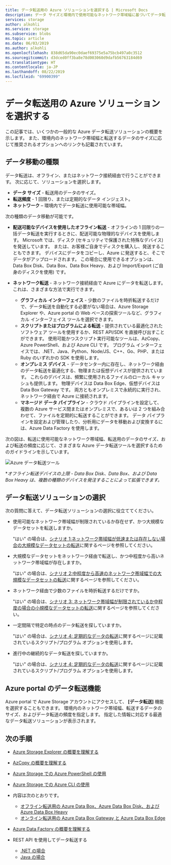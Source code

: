 ```yaml
---
title: データ転送用の Azure ソリューションを選択する | Microsoft Docs
description: データ サイズと環境内で使用可能なネットワーク帯域幅に基づいてデータ転送用の Azure ソリューションを選択する方法について学習します
services: storage
author: alkohli
ms.service: storage
ms.subservice: blobs
ms.topic: article
ms.date: 06/03/2019
ms.author: alkohli
ms.openlocfilehash: 838d65da90ec0daef69375e5a75bcb497a0c3512
ms.sourcegitcommit: d3dced0ff3ba8e78d003060d9dafb56763184d69
ms.translationtype: HT
ms.contentlocale: ja-JP
ms.lasthandoff: 08/22/2019
ms.locfileid: "69900399"
---
```

# <a name="choose-an-azure-solution-for-data-transfer"></a>データ転送用の Azure ソリューションを選択する

この記事では、いくつかの一般的な Azure データ転送ソリューションの概要を示します。 また、環境内のネットワーク帯域幅と転送するデータのサイズに応じて推奨されるオプションへのリンクも記載されています。

## <a name="types-of-data-movement"></a>データ移動の種類

データ転送は、オフライン、またはネットワーク接続経由で行うことができます。 次に応じて、ソリューションを選択します。

- **データ サイズ** - 転送用のデータのサイズ。
- **転送頻度** - 1 回限り、または定期的なデータ インジェスト。
- **ネットワーク** – 環境内でデータ転送に使用可能な帯域幅。

次の種類のデータ移動が可能です。

- **配送可能なデバイスを使用したオフライン転送** - オフラインの 1 回限りの一括データ転送を実行するときに、配送可能な物理的なデバイスを使用します。 Microsoft では、ディスク (セキュリティで保護された特殊なデバイス) を発送しています。 または、お客様ご自身でディスクを購入し、発送することもできます。 デバイスにデータをコピーし、Azure に発送すると、そこでデータがアップロードされます。  この場合に使用できるオプションは、Data Box Disk、Data Box、Data Box Heavy、および Import/Export (ご自身のディスクを使用) です。

- **ネットワーク転送** - ネットワーク接続経由で Azure にデータを転送します。 これは、さまざまな方法で実行できます。

    - **グラフィカル インターフェイス** - 少数のファイルを時折転送するだけで、データ転送を自動化する必要がない場合は、Azure Storage Explorer や、Azure portal の Web ベースの探索ツールなど、グラフィカル インターフェイス ツールを選択できます。
    - **スクリプトまたはプログラムによる転送** - 提供されている最適化されたソフトウェア ツールを使用するか、REST API/SDK を直接呼び出すことができます。 使用可能かつスクリプト実行可能なツールは、AzCopy、Azure PowerShell、および Azure CLI です。 プログラム インターフェイスでは、.NET、Java、Python、Node/JS、C++、Go、PHP、または Ruby のいずれかの SDK を使用します。
    - **オンプレミス デバイス** - データセンター内に存在し、ネットワーク経由のデータ転送を最適化する、物理または仮想デバイスが提供されています。 これらのデバイスは、頻繁に使用されるファイルのローカル キャッシュも提供します。 物理デバイスは Data Box Edge、仮想デバイスは Data Box Gateway です。 両方ともオンプレミスで永続的に実行され、ネットワーク経由で Azure に接続されます。
    - **マネージド データ パイプライン** - クラウド パイプラインを設定して、複数の Azure サービス間またはオンプレミスで、あるいは 2 つを組み合わせて、ファイルを定期的に転送することができます。 データ パイプラインを設定および管理したり、分析用にデータを移動および変換するには、Azure Data Factory を使用します。

次の図は、転送に使用可能なネットワーク帯域幅、転送用のデータのサイズ、および転送の頻度に応じて、さまざまな Azure データ転送ツールを選択するためのガイドラインを示しています。

![Azure データ転送ツール](media/storage-choose-data-transfer-solution/azure-data-transfer-options-3.png)

**オフライン転送デバイスの上限 - Data Box Disk、Data Box、および Data Box Heavy は、複数の種類のデバイスを発注することによって拡張できます。*

## <a name="selecting-a-data-transfer-solution"></a>データ転送ソリューションの選択

次の質問に答えて、データ転送ソリューションの選択に役立ててください。

- 使用可能なネットワーク帯域幅が制限されているか存在せず、かつ大規模なデータセットを転送しますか。
  
    "はい" の場合は、[シナリオ 1:ネットワーク帯域幅が低速または存在しない場合の大規模なデータセットの転送](storage-solution-large-dataset-low-network.md)に関するページを参照してください。
- 大規模なデータセットをネットワーク経由で転送し、かつ中程度から高いネットワーク帯域幅が存在しますか。

    "はい" の場合は、[シナリオ 2:中程度から高速のネットワーク帯域幅での大規模なデータセットの転送](storage-solution-large-dataset-moderate-high-network.md)に関するページを参照してください。
- ネットワーク経由で少数のファイルを時折転送するだけですか。

    "はい" の場合は、[シナリオ 3: ネットワーク帯域幅が制限されているか中程度の場合の小規模なデータセットの転送](storage-solution-small-dataset-low-moderate-network.md)に関するページを参照してください。
- 一定間隔で特定の時点のデータ転送を探していますか。

    "はい" の場合は、[シナリオ 4: 定期的なデータの転送](storage-solution-periodic-data-transfer.md)に関するページに記載されているスクリプト/プログラム オプションを使用します。
- 進行中の継続的なデータ転送を探していますか。

    "はい" の場合は、[シナリオ 4: 定期的なデータの転送](storage-solution-periodic-data-transfer.md)に関するページに記載されているスクリプト/プログラム オプションを使用します。
 

## <a name="data-transfer-feature-in-azure-portal"></a>Azure portal のデータ転送機能

Azure portal で Azure Storage アカウントにアクセスして、 **[データ転送]** 機能を選択することもできます。 環境内のネットワーク帯域幅、転送するデータのサイズ、およびデータ転送の頻度を指定します。 指定した情報に対応する最適なデータ転送ソリューションが表示されます。 

## <a name="next-steps"></a>次の手順

- [Azure Storage Explorer の概要を理解する](https://azure.microsoft.com/resources/videos/introduction-to-microsoft-azure-storage-explorer/)
- [AzCopy の概要を理解する](https://docs.microsoft.com/azure/storage/common/storage-use-azcopy-v10)
- [Azure Storage での Azure PowerShell の使用](https://docs.microsoft.com/azure/storage/common/storage-powershell-guide-full)
- [Azure Storage での Azure CLI の使用](https://docs.microsoft.com/azure/storage/common/storage-azure-cli)
- 内容は次のとおりです。

    - [オフライン転送用の Azure Data Box、Azure Data Box Disk、および Azure Data Box Heavy](https://docs.microsoft.com/azure/databox/)
    - [オンライン転送用の Azure Data Box Gateway と Azure Data Box Edge](https://docs.microsoft.com/azure/databox-online/)
- [Azure Data Factory の概要を理解する](https://docs.microsoft.com/azure/data-factory/copy-activity-overview)
- REST API を使用してデータ転送する

    - [.NET の場合](https://docs.microsoft.com/dotnet/api/overview/azure/storage)
    - [Java の場合](https://docs.microsoft.com/java/api/overview/azure/storage)
